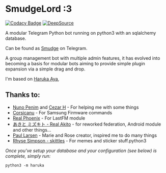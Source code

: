 # SmudgeLord :3

[![Codacy Badge](https://api.codacy.com/project/badge/Grade/50724f379eb24648b11aa98ee0863283)](https://app.codacy.com/manual/RenatohRibeiro/SmudgeLord?utm_source=github.com&utm_medium=referral&utm_content=RenatohRibeiro/SmudgeLord&utm_campaign=Badge_Grade_Dashboard)
[![DeepSource](https://static.deepsource.io/deepsource-badge-light-mini.svg)](https://deepsource.io/gh/RenatohRibeiro/SmudgeLord/?ref=repository-badge)

A modular Telegram Python bot running on python3 with an sqlalchemy database.

Can be found as [Smudge](https://SmudgeLordBOT) on Telegram.

A group management bot with multiple admin features, it has evolved into becoming a basis for modular
bots aiming to provide simple plugin expansion via a simple drag and drop.

I'm based on [Haruka Aya](https://t.me/HarukaAyaBot),


## Thanks to:
* [Nuno Penim](https://github.com/nunopenim) and [Cezar H](https://https://github.com/usernein) - For helping me with some things
* [Corsicanu](https://github.com/corsicanu) - For Samsung Firmware commands
* [Real Phoenix](https://github.com/rsktg) - For LastFM module
* [あきと ミズキト - Real Akito](https://github.com/RealAkito) - for reworked federation, Android module and other things...
* [Paul Larsen](https://github.com/PaulSonOfLars) - Marie and Rose creator, inspired me to do many things
* [Rhyse Simpson - skittles](https://github.com/skittles9823) - For memes and sticker stuff.python3

*Once you've setup your database and your configuration (see below) is complete, simply run:*

`python3 -m haruka`
